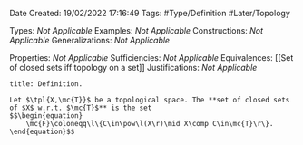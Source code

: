<div class="topSpace"></div>

Date Created: 19/02/2022 17:16:49
Tags: #Type/Definition #Later/Topology

Types: _Not Applicable_
Examples: _Not Applicable_
Constructions: _Not Applicable_
Generalizations: _Not Applicable_

Properties: _Not Applicable_
Sufficiencies: _Not Applicable_
Equivalences: [[Set of closed sets iff topology on a set]]
Justifications: _Not Applicable_

``` ad-Definition
title: Definition.

Let $\tpl{X,\mc{T}}$ be a topological space. The **set of closed sets of $X$ w.r.t. $\mc{T}$** is the set
$$\begin{equation}
    \mc{F}\coloneqq\l\{C\in\pow\l(X\r)\mid X\comp C\in\mc{T}\r\}.
\end{equation}$$

```
